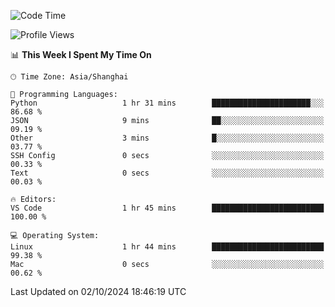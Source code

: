 <!--START_SECTION:waka-->
![Code Time](http://img.shields.io/badge/Code%20Time-491%20hrs%2018%20mins-blue)

![Profile Views](http://img.shields.io/badge/Profile%20Views-0-blue)

📊 **This Week I Spent My Time On** 

```text
🕑︎ Time Zone: Asia/Shanghai

💬 Programming Languages: 
Python                   1 hr 31 mins        ██████████████████████░░░   86.68 % 
JSON                     9 mins              ██░░░░░░░░░░░░░░░░░░░░░░░   09.19 % 
Other                    3 mins              █░░░░░░░░░░░░░░░░░░░░░░░░   03.77 % 
SSH Config               0 secs              ░░░░░░░░░░░░░░░░░░░░░░░░░   00.33 % 
Text                     0 secs              ░░░░░░░░░░░░░░░░░░░░░░░░░   00.03 % 

🔥 Editors: 
VS Code                  1 hr 45 mins        █████████████████████████   100.00 % 

💻 Operating System: 
Linux                    1 hr 44 mins        █████████████████████████   99.38 % 
Mac                      0 secs              ░░░░░░░░░░░░░░░░░░░░░░░░░   00.62 % 
```


 Last Updated on 02/10/2024 18:46:19 UTC
<!--END_SECTION:waka-->

